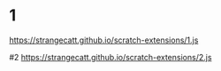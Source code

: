 # 1
https://strangecatt.github.io/scratch-extensions/1.js

#2
https://strangecatt.github.io/scratch-extensions/2.js
